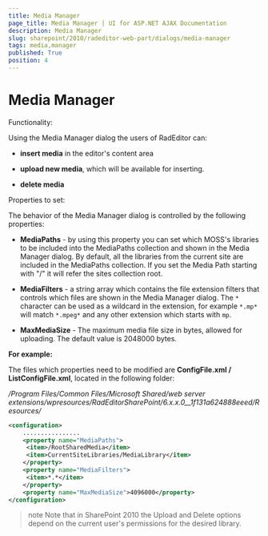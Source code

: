 ```yaml
---
title: Media Manager
page_title: Media Manager | UI for ASP.NET AJAX Documentation
description: Media Manager
slug: sharepoint/2010/radeditor-web-part/dialogs/media-manager
tags: media,manager
published: True
position: 4
---
```


# Media Manager

Functionality:

Using the Media Manager dialog the users of RadEditor can:

* **insert media** in the editor's content area

* **upload new media**, which will be available for inserting.

* **delete media**

Properties to set: 

The behavior of the Media Manager dialog is controlled by the following properties:

* **MediaPaths** - by using this property you can set which MOSS's libraries to be included into the MediaPaths collection and shown in the Media Manager dialog. By default, all the libraries from the current site are included in the MediaPaths collection. If you set the Media Path starting with "/" it will refer the sites collection root.

* **MediaFilters** - a string array which contains the file extension filters that controls which files are shown in the Media Manager dialog. The `*` character can be used as a wildcard in the extension, for example `*.mp*` will match `*.mpeg*` and any other extension which starts with `mp`.

* **MaxMediaSize** - The maximum media file size in bytes, allowed for uploading. The default value is 2048000 bytes.

**For example:**

The files which properties need to be modified are **ConfigFile.xml / ListConfigFile.xml**, located in the following folder:

_/Program Files/Common Files/Microsoft Shared/web server extensions/wpresources/RadEditorSharePoint/6.x.x.0__1f131a624888eeed/Resources/_

````XML
<configuration>
    ................
    <property name="MediaPaths">
     <item>/RootSharedMedia</item>
     <item>CurrentSiteLibraries/MediaLibrary</item>
    </property>
    <property name="MediaFilters">
     <item>*.*</item>
    </property>
    <property name="MaxMediaSize">4096000</property>
</configuration>
````

>note Note that in SharePoint 2010 the Upload and Delete options depend on the current user's permissions for the desired library.


